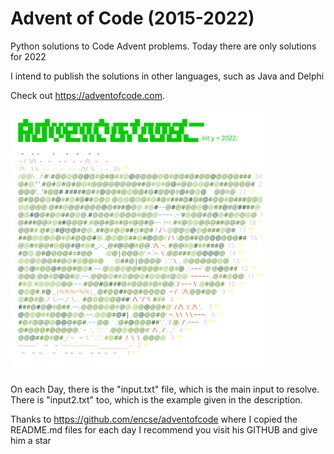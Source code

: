 # Advent of Code (2015-2022)

Python solutions to Code Advent problems.
Today there are only solutions for 2022

I intend to publish the solutions in other languages, such as Java and Delphi

Check out https://adventofcode.com.

<a href="https://adventofcode.com"><img src="2022/calendar.svg" width="80%" /></a>

On each Day, there is the "input.txt" file, which is the main input to resolve.
There is "input2.txt" too, which is the example given in the description.

Thanks to https://github.com/encse/adventofcode where I copied the README.md files for each day
I recommend you visit his GITHUB and give him a star
